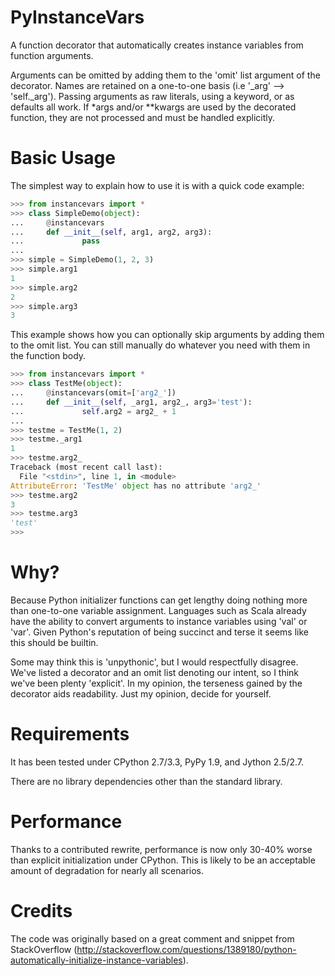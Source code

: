 PyInstanceVars
==============

A function decorator that automatically creates instance variables from function arguments. 

Arguments can be omitted by adding them to the 'omit' list argument of the decorator.
Names are retained on a one-to-one basis (i.e '_arg' --> 'self._arg'). Passing
arguments as raw literals, using a keyword, or as defaults all work. If *args and/or
**kwargs are used by the decorated function, they are not processed and must be handled
explicitly. 

Basic Usage
===========

The simplest way to explain how to use it is with a quick code example:

```python
>>> from instancevars import *
>>> class SimpleDemo(object):
...     @instancevars
...     def __init__(self, arg1, arg2, arg3):
...             pass
... 
>>> simple = SimpleDemo(1, 2, 3)
>>> simple.arg1
1
>>> simple.arg2
2
>>> simple.arg3
3
```

This example shows how you can optionally skip arguments by adding them to the omit list. You can still manually
do whatever you need with them in the function body.

```python
>>> from instancevars import *
>>> class TestMe(object):
...     @instancevars(omit=['arg2_'])
...     def __init__(self, _arg1, arg2_, arg3='test'):
...             self.arg2 = arg2_ + 1
...
>>> testme = TestMe(1, 2)
>>> testme._arg1
1
>>> testme.arg2_
Traceback (most recent call last):
  File "<stdin>", line 1, in <module>
AttributeError: 'TestMe' object has no attribute 'arg2_'
>>> testme.arg2
3
>>> testme.arg3
'test'
>>>
```

Why?
====

Because Python initializer functions can get lengthy doing nothing more than one-to-one variable assignment.
Languages such as Scala already have the ability to convert arguments to instance variables using 'val' or 'var'.
Given Python's reputation of being succinct and terse it seems like this should be builtin. 

Some may think this is 'unpythonic', but I would respectfully disagree. We've listed a decorator and 
an omit list denoting our intent, so I think we've been plenty 'explicit'. In my opinion, the terseness gained
by the decorator aids readability. Just my opinion, decide for yourself.

Requirements
============

It has been tested under CPython 2.7/3.3, PyPy 1.9, and Jython 2.5/2.7.

There are no library dependencies other than the standard library.

Performance
===========

Thanks to a contributed rewrite, performance is now only 30-40% worse than explicit initialization under CPython.
This is likely to be an acceptable amount of degradation for nearly all scenarios.

Credits
=======

The code was originally based on a great comment and snippet from StackOverflow (http://stackoverflow.com/questions/1389180/python-automatically-initialize-instance-variables).
